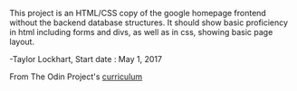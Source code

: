 This project is an HTML/CSS copy of the google homepage frontend without the backend database structures. It should show basic proficiency in html including forms and divs, as well as in css, showing basic page layout. 

-Taylor Lockhart, 
Start date : May 1, 2017



From The Odin Project's [curriculum](http://www.theodinproject.com/web-development-101/html-css)

 
